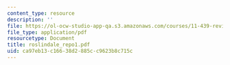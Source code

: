 ```yaml
---
content_type: resource
description: ''
file: https://ol-ocw-studio-app-qa.s3.amazonaws.com/courses/11-439-revitalizing-urban-main-streets-hyde-jackson-square-roslindale-square-boston-spring-2005/ca97eb13c16638d2885cc9623b8c715c_roslindale_repo1.pdf
file_type: application/pdf
resourcetype: Document
title: roslindale_repo1.pdf
uid: ca97eb13-c166-38d2-885c-c9623b8c715c
---
```

